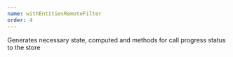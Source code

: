 ```yaml
---
name: withEntitiesRemoteFilter
order: 4
---
```



Generates necessary state, computed and methods for call progress status to the store
